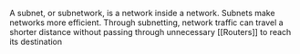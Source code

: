 A subnet, or subnetwork, is a network inside a network. Subnets make networks more efficient. Through subnetting, network traffic can travel a shorter distance without passing through unnecessary [[Routers]] to reach its destination